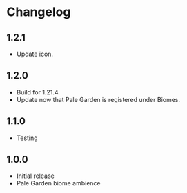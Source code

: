 # Changelog

## 1.2.1

- Update icon.

## 1.2.0

- Build for 1.21.4.
- Update now that Pale Garden is registered under Biomes.

## 1.1.0

- Testing

## 1.0.0

- Initial release
- Pale Garden biome ambience